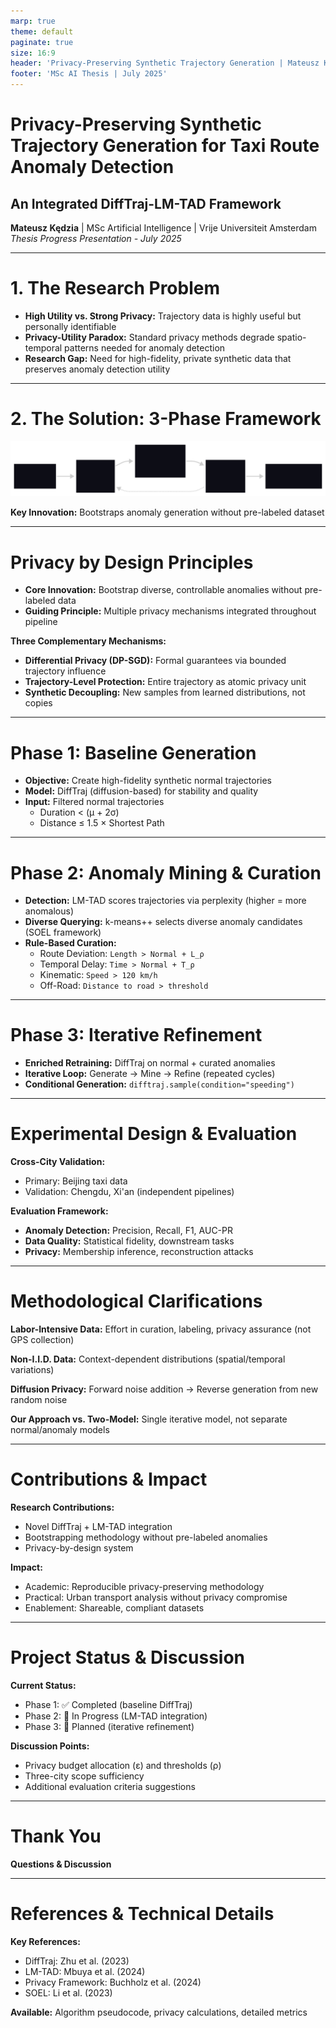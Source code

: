 ```yaml
---
marp: true
theme: default
paginate: true
size: 16:9
header: 'Privacy-Preserving Synthetic Trajectory Generation | Mateusz Kędzia'
footer: 'MSc AI Thesis | July 2025'
---
```


<!-- _class: lead -->
# Privacy-Preserving Synthetic Trajectory Generation for Taxi Route Anomaly Detection
## An Integrated DiffTraj-LM-TAD Framework
**Mateusz Kędzia** | MSc Artificial Intelligence | Vrije Universiteit Amsterdam
*Thesis Progress Presentation - July 2025*

---

# 1. The Research Problem

- **High Utility vs. Strong Privacy:** Trajectory data is highly useful but personally identifiable
- **Privacy-Utility Paradox:** Standard privacy methods degrade spatio-temporal patterns needed for anomaly detection
- **Research Gap:** Need for high-fidelity, private synthetic data that preserves anomaly detection utility

---

# 2. The Solution: 3-Phase Framework

![Framework Overview](mermaid-diagram.svg)

**Key Innovation:** Bootstraps anomaly generation without pre-labeled dataset

---

# Privacy by Design Principles

- **Core Innovation:** Bootstrap diverse, controllable anomalies without pre-labeled data
- **Guiding Principle:** Multiple privacy mechanisms integrated throughout pipeline

**Three Complementary Mechanisms:**
- **Differential Privacy (DP-SGD):** Formal guarantees via bounded trajectory influence
- **Trajectory-Level Protection:** Entire trajectory as atomic privacy unit  
- **Synthetic Decoupling:** New samples from learned distributions, not copies

---

# Phase 1: Baseline Generation

- **Objective:** Create high-fidelity synthetic normal trajectories
- **Model:** DiffTraj (diffusion-based) for stability and quality
- **Input:** Filtered normal trajectories
  - Duration < (μ + 2σ)
  - Distance ≤ 1.5 × Shortest Path

---

# Phase 2: Anomaly Mining & Curation

- **Detection:** LM-TAD scores trajectories via perplexity (higher = more anomalous)
- **Diverse Querying:** k-means++ selects diverse anomaly candidates (SOEL framework)
- **Rule-Based Curation:**
  - Route Deviation: `Length > Normal + L_ρ`
  - Temporal Delay: `Time > Normal + T_ρ`  
  - Kinematic: `Speed > 120 km/h`
  - Off-Road: `Distance to road > threshold`

---

# Phase 3: Iterative Refinement

- **Enriched Retraining:** DiffTraj on normal + curated anomalies
- **Iterative Loop:** Generate → Mine → Refine (repeated cycles)
- **Conditional Generation:** `difftraj.sample(condition="speeding")`

---

# Experimental Design & Evaluation

**Cross-City Validation:**
- Primary: Beijing taxi data
- Validation: Chengdu, Xi'an (independent pipelines)

**Evaluation Framework:**
- **Anomaly Detection:** Precision, Recall, F1, AUC-PR
- **Data Quality:** Statistical fidelity, downstream tasks
- **Privacy:** Membership inference, reconstruction attacks

---

# Methodological Clarifications

**Labor-Intensive Data:** Effort in curation, labeling, privacy assurance (not GPS collection)

**Non-I.I.D. Data:** Context-dependent distributions (spatial/temporal variations)

**Diffusion Privacy:** Forward noise addition → Reverse generation from new random noise

**Our Approach vs. Two-Model:** Single iterative model, not separate normal/anomaly models

---

# Contributions & Impact

**Research Contributions:**
- Novel DiffTraj + LM-TAD integration
- Bootstrapping methodology without pre-labeled anomalies
- Privacy-by-design system

**Impact:**
- Academic: Reproducible privacy-preserving methodology
- Practical: Urban transport analysis without privacy compromise
- Enablement: Shareable, compliant datasets

---

# Project Status & Discussion

**Current Status:**
- Phase 1: ✅ Completed (baseline DiffTraj)
- Phase 2: 🔄 In Progress (LM-TAD integration)
- Phase 3: 📅 Planned (iterative refinement)

**Discussion Points:**
- Privacy budget allocation (ε) and thresholds (ρ)
- Three-city scope sufficiency
- Additional evaluation criteria suggestions

---

<!-- _class: lead -->
# Thank You
**Questions & Discussion**

---

# References & Technical Details

**Key References:**
- DiffTraj: Zhu et al. (2023)
- LM-TAD: Mbuya et al. (2024)  
- Privacy Framework: Buchholz et al. (2024)
- SOEL: Li et al. (2023)

**Available:** Algorithm pseudocode, privacy calculations, detailed metrics